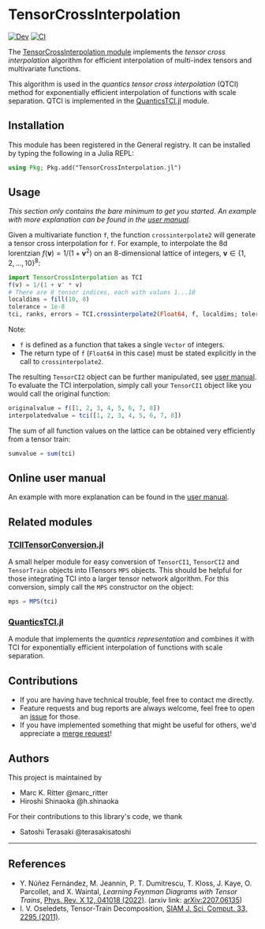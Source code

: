 # TensorCrossInterpolation

[![Dev](https://img.shields.io/badge/docs-dev-blue.svg)](https://tensor4all.github.io/TensorCrossInterpolation.jl/dev)
[![CI](https://github.com/tensor4all/TensorCrossInterpolation.jl/actions/workflows/CI.yml/badge.svg)](https://github.com/tensor4all/TensorCrossInterpolation.jl/actions/workflows/CI.yml)

The [TensorCrossInterpolation module](https://github.com/tensor4all/TensorCrossInterpolation.jl) implements the *tensor cross interpolation* algorithm for efficient interpolation of multi-index tensors and multivariate functions.

This algorithm is used in the *quantics tensor cross interpolation* (QTCI) method for exponentially efficient interpolation of functions with scale separation. QTCI is implemented in the [QuanticsTCI.jl](https://github.com/tensor4all/quanticstci.jl) module.

## Installation

This module has been registered in the General registry. It can be installed by typing the following in a Julia REPL:
```julia
using Pkg; Pkg.add("TensorCrossInterpolation.jl")
```

## Usage

*This section only contains the bare minimum to get you started. An example with more explanation can be found in the [user manual](https://tensors4fields.gitlab.io/tensorcrossinterpolation.jl/dev/index.html).*

Given a multivariate function `f`, the function `crossinterpolate2` will generate a tensor cross interpolation for `f`. For example, to interpolate the 8d lorentzian $f(\mathbf v) = 1/(1 + \mathbf v^2)$ on an 8-dimensional lattice of integers, $\mathbf{v} \in \{1, 2, ..., 10\}^8$:
```julia
import TensorCrossInterpolation as TCI
f(v) = 1/(1 + v' * v)
# There are 8 tensor indices, each with values 1...10
localdims = fill(10, 8)
tolerance = 1e-8
tci, ranks, errors = TCI.crossinterpolate2(Float64, f, localdims; tolerance=tolerance)
```
Note:
- `f` is defined as a function that takes a single `Vector` of integers.
- The return type of `f` (`Float64` in this case) must be stated explicitly in the call to `crossinterpolate2`.

The resulting `TensorCI2` object can be further manipulated, see [user manual](https://tensors4fields.gitlab.io/tensorcrossinterpolation.jl/dev/index.html).
To evaluate the TCI interpolation, simply call your `TensorCI1` object like you would call the original function:
```julia
originalvalue = f([1, 2, 3, 4, 5, 6, 7, 8])
interpolatedvalue = tci([1, 2, 3, 4, 5, 6, 7, 8])
```
The sum of all function values on the lattice can be obtained very efficiently from a tensor train:
```julia
sumvalue = sum(tci)
```

## Online user manual
An example with more explanation can be found in the [user manual](https://tensors4fields.gitlab.io/tensorcrossinterpolation.jl/dev/index.html).

## Related modules

### [TCIITensorConversion.jl](https://github.com/tensor4all/tciitensorconversion.jl)
A small helper module for easy conversion of `TensorCI1`, `TensorCI2` and `TensorTrain` objects into ITensors `MPS` objects. This should be helpful for those integrating TCI into a larger tensor network algorithm.
For this conversion, simply call the `MPS` constructor on the object:
```julia
mps = MPS(tci)
```

### [QuanticsTCI.jl](https://github.com/tensor4all/QuanticsTCI.jl)
A module that implements the *quantics representation* and combines it with TCI for exponentially efficient interpolation of functions with scale separation.

## Contributions

- If you are having have technical trouble, feel free to contact me directly.
- Feature requests and bug reports are always welcome, feel free to open an [issue](https://github.com/tensor4all/TensorCrossInterpolation.jl/-/issues) for those.
- If you have implemented something that might be useful for others, we'd appreciate a [merge request](https://github.com/tensor4all/TensorCrossInterpolation.jl/-/merge_requests)!

## Authors

This project is maintained by
- Marc K. Ritter @marc_ritter
- Hiroshi Shinaoka @h.shinaoka

For their contributions to this library's code, we thank
- Satoshi Terasaki @terasakisatoshi

---

## References

- Y. Núñez Fernández, M. Jeannin, P. T. Dumitrescu, T. Kloss, J. Kaye, O. Parcollet, and X. Waintal, *Learning Feynman Diagrams with Tensor Trains*, [Phys. Rev. X 12, 041018 (2022)](https://link.aps.org/doi/10.1103/PhysRevX.12.041018).
(arxiv link: [arXiv:2207.06135](http://arxiv.org/abs/2207.06135))
- I. V. Oseledets, Tensor-Train Decomposition, [SIAM J. Sci. Comput. 33, 2295 (2011)](https://epubs.siam.org/doi/10.1137/090752286).
